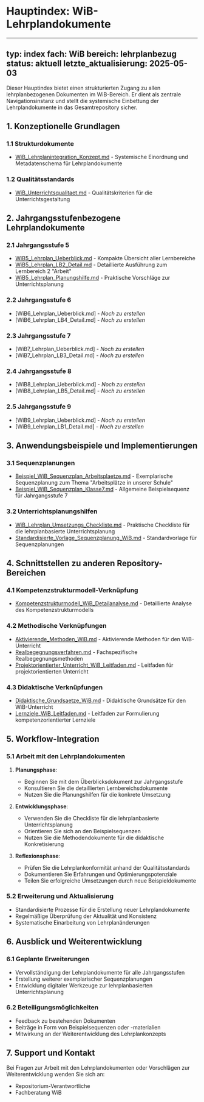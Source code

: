 # Hauptindex: WiB-Lehrplandokumente

---
typ: index
fach: WiB
bereich: lehrplanbezug
status: aktuell
letzte_aktualisierung: 2025-05-03
---

Dieser Hauptindex bietet einen strukturierten Zugang zu allen lehrplanbezogenen Dokumenten im WiB-Bereich. Er dient als zentrale Navigationsinstanz und stellt die systemische Einbettung der Lehrplandokumente in das Gesamtrepository sicher.

## 1. Konzeptionelle Grundlagen

### 1.1 Strukturdokumente
- [WiB_Lehrplanintegration_Konzept.md](WiB_Lehrplanintegration_Konzept.md) - Systemische Einordnung und Metadatenschema für Lehrplandokumente

### 1.2 Qualitätsstandards
- [WiB_Unterrichtsqualitaet.md](../qualitaetskriterien/WiB_Unterrichtsqualitaet.md) - Qualitätskriterien für die Unterrichtsgestaltung

## 2. Jahrgangsstufenbezogene Lehrplandokumente

### 2.1 Jahrgangsstufe 5
- [WiB5_Lehrplan_Ueberblick.md](WiB5_Lehrplan_Ueberblick.md) - Kompakte Übersicht aller Lernbereiche
- [WiB5_Lehrplan_LB2_Detail.md](WiB5_Lehrplan_LB2_Detail.md) - Detaillierte Ausführung zum Lernbereich 2 "Arbeit"
- [WiB5_Lehrplan_Planungshilfe.md](WiB5_Lehrplan_Planungshilfe.md) - Praktische Vorschläge zur Unterrichtsplanung

### 2.2 Jahrgangsstufe 6
- [WiB6_Lehrplan_Ueberblick.md] - *Noch zu erstellen*
- [WiB6_Lehrplan_LB4_Detail.md] - *Noch zu erstellen*

### 2.3 Jahrgangsstufe 7
- [WiB7_Lehrplan_Ueberblick.md] - *Noch zu erstellen*
- [WiB7_Lehrplan_LB3_Detail.md] - *Noch zu erstellen*

### 2.4 Jahrgangsstufe 8
- [WiB8_Lehrplan_Ueberblick.md] - *Noch zu erstellen*
- [WiB8_Lehrplan_LB5_Detail.md] - *Noch zu erstellen*

### 2.5 Jahrgangsstufe 9
- [WiB9_Lehrplan_Ueberblick.md] - *Noch zu erstellen*
- [WiB9_Lehrplan_LB1_Detail.md] - *Noch zu erstellen*

## 3. Anwendungsbeispiele und Implementierungen

### 3.1 Sequenzplanungen
- [Beispiel_WiB_Sequenzplan_Arbeitsplaetze.md](../beispielsequenzen/Beispiel_WiB_Sequenzplan_Arbeitsplaetze.md) - Exemplarische Sequenzplanung zum Thema "Arbeitsplätze in unserer Schule"
- [Beispiel_WiB_Sequenzplan_Klasse7.md](../beispielsequenzen/Beispiel_WiB_Sequenzplan_Klasse7.md) - Allgemeine Beispielsequenz für Jahrgangsstufe 7

### 3.2 Unterrichtsplanungshilfen
- [WiB_Lehrplan_Umsetzungs_Checkliste.md](../unterrichtsplanung/WiB_Lehrplan_Umsetzungs_Checkliste.md) - Praktische Checkliste für die lehrplanbasierte Unterrichtsplanung
- [Standardisierte_Vorlage_Sequenzplanung_WiB.md](../sequenzplanung/Standardisierte_Vorlage_Sequenzplanung_WiB.md) - Standardvorlage für Sequenzplanungen

## 4. Schnittstellen zu anderen Repository-Bereichen

### 4.1 Kompetenzstrukturmodell-Verknüpfung
- [Kompetenzstrukturmodell_WiB_Detailanalyse.md](../kompetenzmodell/Kompetenzstrukturmodell_WiB_Detailanalyse.md) - Detaillierte Analyse des Kompetenzstrukturmodells

### 4.2 Methodische Verknüpfungen
- [Aktivierende_Methoden_WiB.md](../methodik/Aktivierende_Methoden_WiB.md) - Aktivierende Methoden für den WiB-Unterricht
- [Realbegegnungsverfahren.md](../methodik/fachspezifisch/Realbegegnungsverfahren.md) - Fachspezifische Realbegegnungsmethoden
- [Projektorientierter_Unterricht_WiB_Leitfaden.md](../methodik/projektunterricht/Projektorientierter_Unterricht_WiB_Leitfaden.md) - Leitfaden für projektorientierten Unterricht

### 4.3 Didaktische Verknüpfungen
- [Didaktische_Grundsaetze_WiB.md](../didaktik/Didaktische_Grundsaetze_WiB.md) - Didaktische Grundsätze für den WiB-Unterricht
- [Lernziele_WiB_Leitfaden.md](../lernziele/Lernziele_WiB_Leitfaden.md) - Leitfaden zur Formulierung kompetenzorientierter Lernziele

## 5. Workflow-Integration

### 5.1 Arbeit mit den Lehrplandokumenten
1. **Planungsphase**:
   - Beginnen Sie mit dem Überblicksdokument zur Jahrgangsstufe
   - Konsultieren Sie die detaillierten Lernbereichsdokumente
   - Nutzen Sie die Planungshilfen für die konkrete Umsetzung

2. **Entwicklungsphase**:
   - Verwenden Sie die Checkliste für die lehrplanbasierte Unterrichtsplanung
   - Orientieren Sie sich an den Beispielsequenzen
   - Nutzen Sie die Methodendokumente für die didaktische Konkretisierung

3. **Reflexionsphase**:
   - Prüfen Sie die Lehrplankonformität anhand der Qualitätsstandards
   - Dokumentieren Sie Erfahrungen und Optimierungspotenziale
   - Teilen Sie erfolgreiche Umsetzungen durch neue Beispieldokumente

### 5.2 Erweiterung und Aktualisierung
- Standardisierte Prozesse für die Erstellung neuer Lehrplandokumente
- Regelmäßige Überprüfung der Aktualität und Konsistenz
- Systematische Einarbeitung von Lehrplanänderungen

## 6. Ausblick und Weiterentwicklung

### 6.1 Geplante Erweiterungen
- Vervollständigung der Lehrplandokumente für alle Jahrgangsstufen
- Erstellung weiterer exemplarischer Sequenzplanungen
- Entwicklung digitaler Werkzeuge zur lehrplanbasierten Unterrichtsplanung

### 6.2 Beteiligungsmöglichkeiten
- Feedback zu bestehenden Dokumenten
- Beiträge in Form von Beispielsequenzen oder -materialien
- Mitwirkung an der Weiterentwicklung des Lehrplankonzepts

## 7. Support und Kontakt

Bei Fragen zur Arbeit mit den Lehrplandokumenten oder Vorschlägen zur Weiterentwicklung wenden Sie sich an:

- Repositorium-Verantwortliche
- Fachberatung WiB